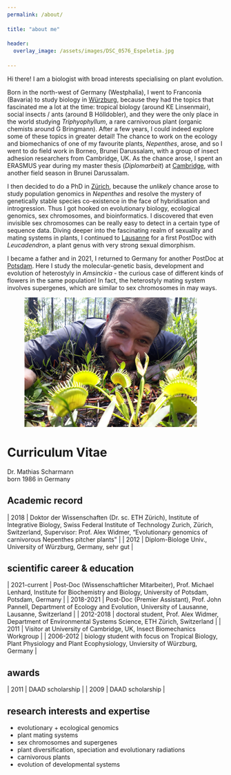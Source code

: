 ```yaml
---
permalink: /about/

title: "about me"

header:
  overlay_image: /assets/images/DSC_0576_Espeletia.jpg

---
```


Hi there! I am a biologist with broad interests specialising on plant evolution.

Born in the north-west of Germany (Westphalia), I went to Franconia (Bavaria) to study biology in [Würzburg](https://www.biozentrum.uni-wuerzburg.de), because they had the topics that fascinated me a lot at the time: tropical biology (around KE Linsenmair), social insects / ants (around B Hölldobler), and they were the only place in the world studying *Triphyophyllum*, a rare carnivorous plant (organic chemists around G Bringmann). After a few years, I could indeed explore some of these topics in greater detail! The chance to work on the ecology and biomechanics of one of my favourite plants, *Nepenthes*, arose, and so I went to do field work in Borneo, Brunei Darussalam, with a group of insect adhesion researchers from Cambridge, UK. As the chance arose, I spent an ERASMUS year during my master thesis (*Diplomarbeit*) at [Cambridge](https://www.zoo.cam.ac.uk/research/groups/insect-biomechanics), with another field season in Brunei Darussalam.

I then decided to do a PhD in [Zürich](https://peg.ethz.ch/), because the *unlikely* chance arose to study population genomics in *Nepenthes* and resolve the mystery of genetically stable species co-existence in the face of hybridisation and introgression. Thus I got hooked on evolutionary biology, ecological genomics, sex chromosomes, and bioinformatics. I discovered that even invisible sex chromosomes can be really easy to detect in a certain type of sequence data. Diving deeper into the fascinating realm of sexuality and mating systems in plants, I continued to [Lausanne](https://www.unil.ch/dee/pannell-group) for a first PostDoc with *Leucadendron*, a plant genus with very strong sexual dimorphism.

I became a father and in 2021, I returned to Germany for another PostDoc at [Potsdam](https://www.uni-potsdam.de/en/ibb-genetik/index). Here I study the molecular-genetic basis, development and evolution of heterostyly in *Amsinckia* - the curious case of different kinds of flowers in the same population! In fact, the heterostyly mating system involves supergenes, which are similar to sex chromosomes in may ways.

<figure style="width: 400px" class="align-center">
  <a href="/assets/images/20180801_130956.jpg" title="finding Dionaea" alt="finding Dionaea">
  <img src="/assets/images/20180801_130956.jpg" alt=""></a>
</figure>


# Curriculum Vitae

Dr. Mathias Scharmann\
born 1986 in Germany

## Academic record

| 2018    | Doktor der Wissenschaften (Dr. sc. ETH Zürich), Institute of Integrative Biology, Swiss Federal Institute of Technology Zurich, Zürich, Switzerland, Supervisor: Prof. Alex Widmer, “Evolutionary genomics of carnivorous Nepenthes pitcher plants"     |
| 2012    | Diplom-Biologe Univ., University of Würzburg, Germany, sehr gut                               |


## scientific career & education

| 2021-current | Post-Doc (Wissenschaftlicher Mitarbeiter), Prof. Michael Lenhard, Institute for Biochemistry and Biology, University of Potsdam, Potsdam, Germany |
| 2018-2021 |	Post-Doc (Premier Assistant), Prof. John Pannell, Department of Ecology and Evolution, University of Lausanne, Lausanne, Switzerland |
| 2012-2018 |	doctoral student, Prof. Alex Widmer, Department of Environmental Systems Science, ETH Zürich, Switzerland |
| 2011 |	Visitor at University of Cambridge, UK, Insect Biomechanics Workgroup |
| 2006-2012 |	biology student with focus on Tropical Biology, Plant Physiology and Plant Ecophysiology, Unviersity of Würzburg, Germany  |

## awards

| 2011	| DAAD scholarship |
| 2009	|	DAAD scholarship |

## research interests and expertise
- evolutionary + ecological genomics
- plant mating systems
- sex chromosomes and supergenes
- plant diversification, speciation and evolutionary radiations
- carnivorous plants
- evolution of developmental systems
